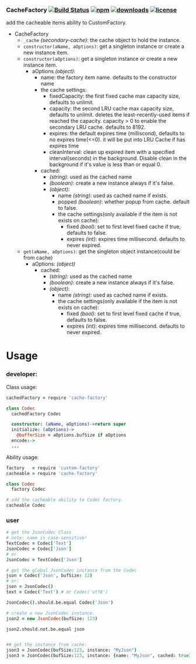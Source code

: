 ### CacheFactory [![Build Status](https://img.shields.io/travis/snowyu/cache-factory.js/master.svg)](http://travis-ci.org/snowyu/cache-factory.js) [![npm](https://img.shields.io/npm/v/cache-factory.svg)](https://npmjs.org/package/cache-factory) [![downloads](https://img.shields.io/npm/dm/cache-factory.svg)](https://npmjs.org/package/cache-factory) [![license](https://img.shields.io/npm/l/cache-factory.svg)](https://npmjs.org/package/cache-factory)


add the cacheable items ability to CustomFactory.

* CacheFactory
  * `_cache` *(secondary-cache)*: the cache object to hold the instance.
  * `constructor(aName, aOptions)`: get a singleton instance or create a new instance item.
  * `constructor(aOptions)`: get a singleton instance or create a new instance item.
    * aOptions *(object)*:
      * name: the factory item name. defaults to the constructor name
      * the cache settings:
        * fixedCapacity: the first fixed cache max capacity size, defaults to unlimit.
        * capacity: the second LRU cache max capacity size, defaults to unlimit.
          deletes the least-recently-used items if reached the capacity.
          capacity > 0 to enable the secondary LRU cache. defaults to 8192.
        * expires: the default expires time (milliscond), defaults to no expires time(<=0).
          it will be put into LRU Cache if has expires time
        * cleanInterval: clean up expired item with a specified interval(seconds) in the
          background. Disable clean in the background if it's value is less than or equal 0.
      * cached:
        * *(string)*: used as the cached name
        * *(boolean)*: create a new instance always if it's false.
        * *(object)*:
          * name *(string)*: used as cached name if exists.
          * popped *(boolean)*: whether popup from cache. default to false.
          * the cache settings(only available if the item is not exists on cache):
            * fixed *(bool)*: set to first level fixed cache if true, defaults to false.
            * expires *(int)*: expires time millisecond. defaults to never expired.
  * `get(aName, aOptions)`: get the singleton object instance(could be from cache)
    * aOptions: *(object)*
      * cached:
        * *(string)*: used as the cached name
        * *(boolean)*: create a new instance always if it's false.
        * *(object)*:
          * name *(string)*: used as cached name if exists.
          * the cache settings(only available if the item is not exists on cache):
            * fixed *(bool)*: set to first level fixed cache if true, defaults to false.
            * expires *(int)*: expires time millisecond. defaults to never expired.

# Usage


### developer:


Class usage:

```coffee
cachedFactory = require 'cache-factory'

class Codec
  cachedFactory Codec

  constructor: (aName, aOptions)->return super
  initialize: (aOptions)->
    @bufferSize = aOptions.bufSize if aOptions
  encode:->
  ...
```

Ability usage:

```coffee
factory   = require 'custom-factory'
cacheable = require 'cache-factory'

class Codec
  factory Codec

# add the cacheable ability to Codec factory.
cacheable Codec

```

### user

```coffee
# get the JsonCodec Class
# note: name is case-sensitive!
TextCodec = Codec['Text']
JsonCodec = Codec['Json']
# or
JsonCodec = TextCodec['Json']

# get the global JsonCodec instance from the Codec
json = Codec('Json', bufSize: 12)
# or:
json = JsonCodec()
text = Codec('Text') # or Codec('utf8')

JsonCodec().should.be.equal Codec('Json')

# create a new JsonCodec instance.
json2 = new JsonCodec(bufSize: 123)

json2.should.not.be.equal json


## get the instance from cache:
json3 = JsonCodec(bufSize:123, instance: "MyJson")
json3 = JsonCodec(bufSize:123, instance: {name: "MyJson", cached: true})

```
